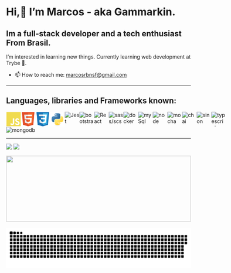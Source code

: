 # Hi,:wave: I’m Marcos - aka Gammarkin.
##  Im a full-stack developer and a tech enthusiast From Brasil.
 I’m interested in learning new things. Currently learning web development at Trybe 🚀.

- 📫 How to reach me: marcosrbnsf@gmail.com

 ---
## Languages, libraries and Frameworks known:
<div style="display: flex" >
  <img align="center" alt="Js" height="40" width="40" src="https://raw.githubusercontent.com/devicons/devicon/master/icons/javascript/javascript-plain.svg" />
  <img align="center" alt="HTML" height="40" width="40" src="https://raw.githubusercontent.com/devicons/devicon/master/icons/html5/html5-original.svg" />
  <img align="center" alt="CSS" height="40" width="40" src="https://raw.githubusercontent.com/devicons/devicon/master/icons/css3/css3-original.svg" />
  <img align="center" alt="Python" height="40" width="40" src="https://raw.githubusercontent.com/devicons/devicon/master/icons/python/python-original.svg" />
  <img align="center" alt="Jest" height="40" width="40" src="https://camo.githubusercontent.com/f2c80b28082b1568bf6ae3e4b999dcf6916e4f7ef611aa48efed85198ebe53a9/68747470733a2f2f6a6573746a732e696f2f696d672f6a6573742e706e67" />
  <img align="center" alt="bootstrap" height="40" width="40" src="https://everyday.codes/wp-content/uploads/2020/01/0-U2DmhXYumRyXH6X1.png" />
  <img align="center" alt="React" height="40" width="40" src="https://upload.wikimedia.org/wikipedia/commons/thumb/a/a7/React-icon.svg/1200px-React-icon.svg.png" />
  <img align="center" alt="sass/scss" height="40" width="40" src="https://cdn3.iconfinder.com/data/icons/logos-and-brands-adobe/512/288_Sass-512.png" />
  <img align="center" alt="docker" height="40" width="40" src="https://cdn-icons-png.flaticon.com/512/5969/5969059.png" />
  <img align="center" alt="mySql" height="40" width="40" src="https://www.freepnglogos.com/uploads/logo-mysql-png/logo-mysql-mysql-and-moodle-elearningworld-5.png" /> 
  <img align="center" alt="node" height="40" width="40" src="https://blog.4linux.com.br/wp-content/uploads/2019/12/node-js-1900x950_c.png" />
  <img align="center" alt="mocha" height="40" width="40" src="https://camo.githubusercontent.com/58045a79a69afea4cab1cea6def6d911fba3956cf5fd683addf41c032aa64088/68747470733a2f2f636c6475702e636f6d2f78465646784f696f41552e737667" />
   <img align="center" alt="chai" height="40" width="40" src="https://camo.githubusercontent.com/7ecbd4531436e4f20c1dba52a4fd4ac367cfcc20a2f62cfe7a10f32da306afc6/687474703a2f2f636861696a732e636f6d2f696d672f636861692d6c6f676f2e706e67" />
   <img align="center" alt="sinon" height="40" width="40" src="https://sinonjs.org/assets/images/logo.png" />
   <img align="center" alt="typescript" height="40" width="40" src="https://w7.pngwing.com/pngs/915/519/png-transparent-typescript-hd-logo-thumbnail.png" />
  </div>
  <img align="center" alt="mongodb" height="40" width="40" src="https://miro.medium.com/max/512/1*doAg1_fMQKWFoub-6gwUiQ.png" />
  
 ---
 
  <a href = "mailto:marcosrbnsf@gmail.com"><img src="https://img.shields.io/badge/-Gmail-%23333?style=for-the-badge&logo=gmail&logoColor=white" target="_blank"></a>
  <a href="https://www.linkedin.com/in/mknmarcosfilho" target="_blank"><img src="https://img.shields.io/badge/-LinkedIn-%230077B5?style=for-the-badge&logo=linkedin&logoColor=white" target="_blank"></a> 
  
  <div display="flex">
  <img height="180em" width="100%" src="https://github-readme-stats.vercel.app/api/top-langs/?username=Gammarkin&layout=compact&langs_count=7&theme=dark"/>
 </div>
 
 ![Snake animation](https://github.com/Gammarkin/Gammarkin/blob/output/github-contribution-grid-snake.svg)

